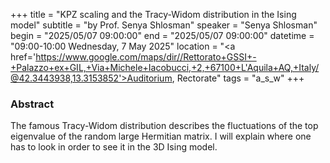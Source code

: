 +++
title = "KPZ scaling and the Tracy-Widom distribution in the Ising model"
subtitle = "by Prof. Senya Shlosman"
speaker = "Senya Shlosman"
begin = "2025/05/07  09:00:00"
end = "2025/05/07  09:00:00"
datetime = "09:00-10:00 Wednesday, 7 May 2025"
location = "<a href='https://www.google.com/maps/dir//Rettorato+GSSI+-+Palazzo+ex+GIL,+Via+Michele+Iacobucci,+2,+67100+L'Aquila+AQ,+Italy/@42.3443938,13.3153852'>Auditorium, Rectorate</a>"
tags = "a_s_w"
+++

### Abstract
The famous Tracy-Widom distribution describes the fluctuations of the top eigenvalue of the random large Hermitian matrix. I will explain where one has to look in order to see it in the 3D Ising model.

